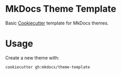 # MkDocs Theme Template

Basic [Cookiecutter](https://cookiecutter.rtfd.org) template for
MkDocs themes.

# Usage

Create a new theme with:

    cookiecutter gh:mkdocs/theme-template
